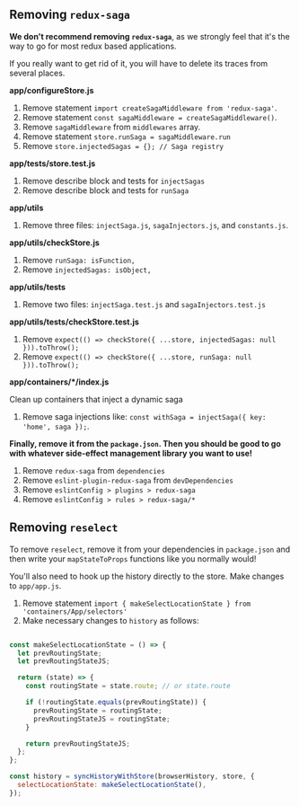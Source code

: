 ## Removing `redux-saga`

**We don't recommend removing `redux-saga`**, as we strongly feel that it's the
way to go for most redux based applications.

If you really want to get rid of it, you will have to delete its traces from several places.

**app/configureStore.js**

1. Remove statement `import createSagaMiddleware from 'redux-saga'`.
2. Remove statement `const sagaMiddleware = createSagaMiddleware()`.
3. Remove `sagaMiddleware` from `middlewares` array.
4. Remove statement `store.runSaga = sagaMiddleware.run`
5. Remove `store.injectedSagas = {}; // Saga registry`

**app/tests/store.test.js**

1. Remove describe block and tests for `injectSagas`
2. Remove describe block and tests for `runSaga`

**app/utils**

1. Remove three files: `injectSaga.js`, `sagaInjectors.js`, and `constants.js`.

**app/utils/checkStore.js**

1. Remove `runSaga: isFunction,`
2. Remove `injectedSagas: isObject,`

**app/utils/tests**

1. Remove two files: `injectSaga.test.js` and `sagaInjectors.test.js`

**app/utils/tests/checkStore.test.js**

1. Remove `expect(() => checkStore({ ...store, injectedSagas: null })).toThrow();`
2. Remove `expect(() => checkStore({ ...store, runSaga: null })).toThrow();`

**app/containers/\*/index.js**

Clean up containers that inject a dynamic saga

1. Remove saga injections like: `const withSaga = injectSaga({ key: 'home', saga });`.

**Finally, remove it from the `package.json`. Then you should be good to go with whatever
side-effect management library you want to use!**

1. Remove `redux-saga` from `dependencies`
2. Remove `eslint-plugin-redux-saga` from `devDependencies`
3. Remove `eslintConfig > plugins > redux-saga`
4. Remove `eslintConfig > rules > redux-saga/*`


## Removing `reselect`

To remove `reselect`, remove it from your dependencies in `package.json` and then write
your `mapStateToProps` functions like you normally would!

You'll also need to hook up the history directly to the store. Make changes to `app/app.js`.

1. Remove statement `import { makeSelectLocationState } from 'containers/App/selectors'`
2. Make necessary changes to `history` as follows:

```js

const makeSelectLocationState = () => {
  let prevRoutingState;
  let prevRoutingStateJS;

  return (state) => {
    const routingState = state.route; // or state.route

    if (!routingState.equals(prevRoutingState)) {
      prevRoutingState = routingState;
      prevRoutingStateJS = routingState;
    }

    return prevRoutingStateJS;
  };
};

const history = syncHistoryWithStore(browserHistory, store, {
  selectLocationState: makeSelectLocationState(),
});
```
